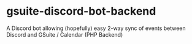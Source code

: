 # gsuite-discord-bot-backend
A Discord bot allowing (hopefully) easy 2-way sync of events between Discord and GSuite / Calendar (PHP Backend)
